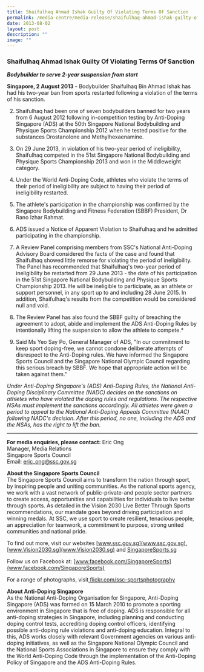 ```yaml
---
title: Shaifulhaq Ahmad Ishak Guilty Of Violating Terms Of Sanction
permalink: /media-centre/media-release/shaifulhaq-ahmad-ishak-guilty-of-violating-terms-of-sanction/
date: 2013-08-02
layout: post
description: ""
image: ""
---
```

### **Shaifulhaq Ahmad Ishak Guilty Of Violating Terms Of Sanction**

***Bodybuilder to serve 2-year suspension from start***

**Singapore, 2 August 2013** - Bodybuilder Shaifulhaq Bin Ahmad Ishak has had his two-year ban from sports restarted following a violation of the terms of his sanction.

2. Shaifulhaq had been one of seven bodybuilders banned for two years from 6 August 2012 following in-competition testing by Anti-Doping Singapore (ADS) at the 50th Singapore National Bodybuilding and Physique Sports Championship 2012 when he tested positive for the substances Drostanolone and Methylhexaenamine.

3. On 29 June 2013, in violation of his two-year period of ineligibility, Shaifulhaq competed in the 51st Singapore National Bodybuilding and Physique Sports Championship 2013 and won in the Middleweight category.

4. Under the World Anti-Doping Code, athletes who violate the terms of their period of ineligibility are subject to having their period of ineligibility restarted.

5. The athlete's participation in the championship was confirmed by the Singapore Bodybuilding and Fitness Federation (SBBF) President, Dr Rano Izhar Rahmat.

6. ADS issued a Notice of Apparent Violation to Shaifulhaq and he admitted participating in the championship.

7. A Review Panel comprising members from SSC's National Anti-Doping Advisory Board considered the facts of the case and found that Shaifulhaq showed little remorse for violating the period of ineligibility. The Panel has recommended that Shaifulhaq's two-year period of ineligibility be restarted from 29 June 2013 - the date of his participation in the 51st Singapore National Bodybuilding and Physique Sports Championship 2013. He will be ineligible to participate, as an athlete or support personnel, in any sport up to and including 28 June 2015. In addition, Shaifulhaq's results from the competition would be considered null and void.

8. The Review Panel has also found the SBBF guilty of breaching the agreement to adopt, abide and implement the ADS Anti-Doping Rules by intentionally lifting the suspension to allow the athlete to compete.*

9. Said Ms Yeo Say Po, General Manager of ADS, "In our commitment to keep sport doping-free, we cannot condone deliberate attempts of disrespect to the Anti-Doping rules. We have informed the Singapore Sports Council and the Singapore National Olympic Council regarding this serious breach by SBBF. We hope that appropriate action will be taken against them."

*Under Anti-Doping Singapore's (ADS) Anti-Doping Rules, the National Anti-Doping Disciplinary Committee (NADC) decides on the sanctions on athletes who have violated the doping rules and regulations. The respective NSAs must implement the sanctions accordingly. All athletes were given a period to appeal to the National Anti-Doping Appeals Committee (NAAC) following NADC's decision. After this period, no one, including the ADS and the NSAs, has the right to lift the ban.*

---

**For media enquiries, please contact:**
Eric Ong
<br>Manager, Media Relations
<br>Singapore Sports Council
<br>Email: [eric_ong@ssc.gov.sg](eric_ong@ssc.gov.sg)

**About the Singapore Sports Council**
<br>
The Singapore Sports Council aims to transform the nation through sport, by inspiring people and uniting communities. As the national sports agency, we work with a vast network of public-private-and people sector partners to create access, opportunities and capabilities for individuals to live better through sports. As detailed in the Vision 2030 Live Better Through Sports recommendations, our mandate goes beyond driving participation and winning medals. At SSC, we use sport to create resilient, tenacious people, an appreciation for teamwork, a commitment to purpose, strong united communities and national pride.

To find out more, visit our websites [www.ssc.gov.sg](www.ssc.gov.sg), [www.Vision2030.sg](www.Vision2030.sg) and [SingaporeSports.sg](SingaporeSports.sg)

Follow us on Facebook at: [www.facebook.com/SingaporeSports](www.facebook.com/SingaporeSports)

For a range of photographs, visit[ flickr.com/ssc-sportsphotography]( flickr.com/ssc-sportsphotography)

**About Anti-Doping Singapore**
<br>
As the National Anti-Doping Organisation for Singapore, Anti-Doping Singapore (ADS) was formed on 15 March 2010 to promote a sporting environment in Singapore that is free of doping. ADS is responsible for all anti-doping strategies in Singapore, including planning and conducting doping control tests, accrediting doping control officers, identifying possible anti-doping rule violations and anti-doping education. Integral to this, ADS works closely with relevant Government agencies on various anti-doping initiatives, as well as the Singapore National Olympic Council and the National Sports Associations in Singapore to ensure they comply with the World Anti-Doping Code through the implementation of the Anti-Doping Policy of Singapore and the ADS Anti-Doping Rules.